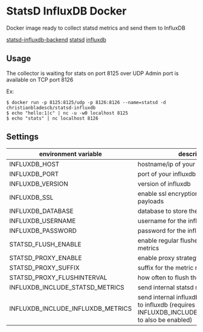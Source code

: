# StatsD InfluxDB Docker #

Docker image ready to collect statsd metrics and send them to InfluxDB

[statsd-influxdb-backend](https://github.com/bernd/statsd-influxdb-backend)
[statsd](https://github.com/etsy/statsd)
[influxdb](https://github.com/influxdb/influxdb)

## Usage

The collector is waiting for stats on port 8125 over UDP
Admin port is available on TCP port 8126

Ex:
```shell
$ docker run -p 8125:8125/udp -p 8126:8126 --name=statsd -d christianbladescb/statsd-influxdb
$ echo "hello:1|c" | nc -u -w0 localhost 8125
$ echo "stats" | nc localhost 8126
```

## Settings

| environment variable | description | default |
| -------------------- | ----------- | ------- |
| INFLUXDB_HOST | hostname/ip of your influxdb instance | localhost |
| INFLUXDB_PORT | port of your influxdb instance | 8086 |
| INFLUXDB_VERSION | version of influxdb | 0.8 |
| INFLUXDB_SSL | enable ssl encryption for influxdb payloads | false |
| INFLUXDB_DATABASE | database to store the metrics | stats |
| INFLUXDB_USERNAME | username for the influxdb database | root |
| INFLUXDB_PASSWORD | password for the influxdb database | root |
| STATSD_FLUSH_ENABLE | enable regular flushes of the statsd metrics | true |
| STATSD_PROXY_ENABLE | enable proxy strategy | false |
| STATSD_PROXY_SUFFIX | suffix for the metric name | raw |
| STATSD_PROXY_FLUSHINTERVAL | how often to flush the metrics | 1000 |
| INFLUXDB_INCLUDE_STATSD_METRICS | send internal statsd metrics to influxdb | false |
| INFLUXDB_INCLUDE_INFLUXDB_METRICS | send internal influxdb backend metrics to influxdb (requires INFLUXDB_INCLUDE_STATSD_METRICS to also be enabled) | false |


